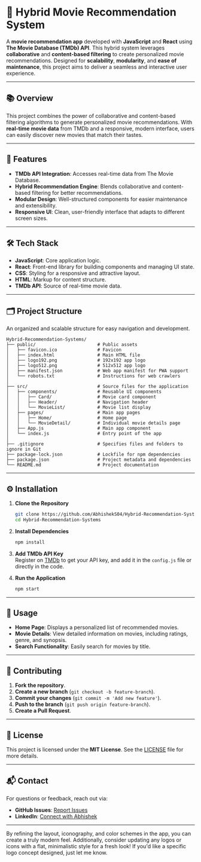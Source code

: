 
# 🎥 **Hybrid Movie Recommendation System**

A **movie recommendation app** developed with **JavaScript** and **React** using **The Movie Database (TMDb) API**. This hybrid system leverages **collaborative** and **content-based filtering** to create personalized movie recommendations. Designed for **scalability**, **modularity**, and **ease of maintenance**, this project aims to deliver a seamless and interactive user experience.

---

## 📚 **Overview**

This project combines the power of collaborative and content-based filtering algorithms to generate personalized movie recommendations. With **real-time movie data** from TMDb and a responsive, modern interface, users can easily discover new movies that match their tastes.

---

## 🌟 **Features**

- **TMDb API Integration**: Accesses real-time data from The Movie Database.
- **Hybrid Recommendation Engine**: Blends collaborative and content-based filtering for better recommendations.
- **Modular Design**: Well-structured components for easier maintenance and extensibility.
- **Responsive UI**: Clean, user-friendly interface that adapts to different screen sizes.

---

## 🛠 **Tech Stack**

- **JavaScript**: Core application logic.
- **React**: Front-end library for building components and managing UI state.
- **CSS**: Styling for a responsive and attractive layout.
- **HTML**: Markup for content structure.
- **TMDb API**: Source of real-time movie data.

---

## 🗂 **Project Structure**

An organized and scalable structure for easy navigation and development.

```plaintext
Hybrid-Recommendation-Systems/
├── public/                       # Public assets
│   ├── favicon.ico               # Favicon
│   ├── index.html                # Main HTML file
│   ├── logo192.png               # 192x192 app logo
│   ├── logo512.png               # 512x512 app logo
│   ├── manifest.json             # Web app manifest for PWA support
│   └── robots.txt                # Instructions for web crawlers
│
├── src/                          # Source files for the application
│   ├── components/               # Reusable UI components
│   │   ├── Card/                 # Movie card component
│   │   ├── Header/               # Navigation header
│   │   └── MovieList/            # Movie list display
│   ├── pages/                    # Main app pages
│   │   ├── Home/                 # Home page
│   │   └── MovieDetail/          # Individual movie details page
│   ├── App.js                    # Main app component
│   └── index.js                  # Entry point of the app
│
├── .gitignore                    # Specifies files and folders to ignore in Git
├── package-lock.json             # Lockfile for npm dependencies
├── package.json                  # Project metadata and dependencies
└── README.md                     # Project documentation
```

---

## ⚙️ **Installation**

1. **Clone the Repository**
   ```bash
   git clone https://github.com/AbhishekS04/Hybrid-Recommendation-Systems.git
   cd Hybrid-Recommendation-Systems
   ```

2. **Install Dependencies**
   ```bash
   npm install
   ```

3. **Add TMDb API Key**  
   Register on [TMDb](https://www.themoviedb.org/) to get your API key, and add it in the `config.js` file or directly in the code.

4. **Run the Application**
   ```bash
   npm start
   ```

---

## 📝 **Usage**

- **Home Page**: Displays a personalized list of recommended movies.
- **Movie Details**: View detailed information on movies, including ratings, genre, and synopsis.
- **Search Functionality**: Easily search for movies by title.

---

## 🤝 **Contributing**

1. **Fork the repository**.
2. **Create a new branch** (`git checkout -b feature-branch`).
3. **Commit your changes** (`git commit -m 'Add new feature'`).
4. **Push to the branch** (`git push origin feature-branch`).
5. **Create a Pull Request**.

---

## 📜 **License**

This project is licensed under the **MIT License**. See the [LICENSE](LICENSE) file for more details.

---

## 📬 **Contact**

For questions or feedback, reach out via:
- **GitHub Issues**: [Report Issues](https://github.com/AbhishekS04/Hybrid-Recommendation-Systems/issues)
- **LinkedIn**: [Connect with Abhishek](https://www.linkedin.com/in/abhishek-singh-045312292/)

---

By refining the layout, iconography, and color schemes in the app, you can create a truly modern feel. Additionally, consider updating any logos or icons with a flat, minimalistic style for a fresh look! If you'd like a specific logo concept designed, just let me know.

